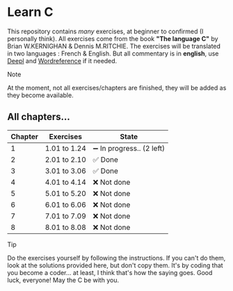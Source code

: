 # Learn C
This repository contains *many* exercises, at beginner to confirmed (I personally think).
All exercises come from the book **"The language C"** by Brian W.KERNIGHAN & Dennis M.RITCHIE.
The exercises will be translated in two languages : French & English.
But all commentary is in **english**, use [Deepl](www.deepl.com) and [Wordreference](www.wordreference.com) if it needed.

> [!NOTE]
> At the moment, not all exercises/chapters are finished, they will be added as they become available.

## All chapters...

| Chapter | Exercises | State |
| --- | --- | --- |
| 1 | 1.01 to 1.24 | ➖️ In progress.. (2 left) |
| 2 | 2.01 to 2.10 | ✅️ Done |
| 3 | 3.01 to 3.06 | ✅️ Done |
| 4 | 4.01 to 4.14 | ❌️ Not done |
| 5 | 5.01 to 5.20 | ❌️ Not done |
| 6 | 6.01 to 6.06 | ❌️ Not done |
| 7 | 7.01 to 7.09 | ❌️ Not done |
| 8 | 8.01 to 8.08 | ❌️ Not done |

> [!TIP]
> Do the exercises yourself by following the instructions. If you can't do them, look at the solutions provided here, but don't copy them. It's by coding that you become a coder... at least, I think that's how the saying goes.
> Good luck, everyone! May the C be with you.